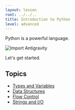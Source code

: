 ```yaml
---
layout: lesson
root: ../../..
title: Introduction to Python
level: advanced
---
```


Python is a powerful language.

![Import Antigravity](http://imgs.xkcd.com/comics/python.png)

Let's get started. 


## Topics

- [Types and Variables](http://nbviewer.ipython.org/urls/raw.githubusercontent.com/swcarpentry/2014-04-14-wise/gh-pages/advanced/python/py-intro/variables.ipynb?create=1)
- [Data Structures](http://nbviewer.ipython.org/urls/raw.githubusercontent.com/swcarpentry/2014-04-14-wise/gh-pages/advanced/python/py-intro/data_structures.ipynb?create=1)
- [Flow Control](http://nbviewer.ipython.org/urls/raw.githubusercontent.com/swcarpentry/2014-04-14-wise/gh-pages/advanced/python/py-intro/flow_control.ipynb?create=1)
- [Strings and I/O](http://nbviewer.ipython.org/urls/raw.githubusercontent.com/swcarpentry/2014-04-14-wise/gh-pages/advanced/python/py-intro/strings-io.ipynb?create=1)
